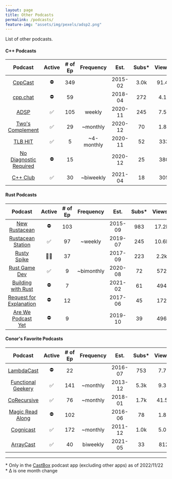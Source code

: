 ```yaml
---
layout: page
title: Other Podcasts
permalink: /podcasts/
feature-img: "assets/img/pexels/adsp2.png"
---
```


List of other podcasts.

#### C++ Podcasts 

|                          Podcast                           | Active | # of Ep | Frequency  |  Est.   | Subs* | Views* | Sub Δ | Views Δ |
| :--------------------------------------------------------: | :----: | :-----: | :--------: | :-----: | :---: | :----: | :---: | :-----: |
|              [CppCast](https://cppcast.com/)               |   ⛔    |   349   |            | 2015-02 | 3.0k  | 91.4k  | +400  |  +12k   |
|               [cpp.chat](https://cpp.chat/)                |   ⛔    |   59    |            | 2018-04 |  272  |  4.1k  |   -   |    -    |
|            [ADSP](https://adspthepodcast.com/)             |   ✅    |   105   |   weekly   | 2020-11 |  245  |  7.5k  |  +7   |  +500   |
|    [Two's Complement](https://www.twoscomplement.org/)     |   ✅    |   29    |  ~monthly  | 2020-12 |  70   |  1.8k  |  +1   |  +100   |
|                [TLB HIT](https://tlbh.it/)                 |   ✅    |    5    | ~4-monthly | 2020-11 |  52   |  333   |   -   |   +4    |
| [No Diagnostic Required](https://nodiagnosticrequired.tv/) |   ⛔    |   15    |            | 2020-12 |  25   |  380   |   -   |   +1    |
|              [C++ Club](https://cppclub.uk/)               |   ✅    |   30    | ~biweekly  | 2021-04 |  18   |  305   |  +1   |   +16   |

#### Rust Podcasts

|                                    Podcast                                    | Active | # of Ep | Frequency  |  Est.   | Subs* | Views* | Sub Δ | Views Δ |
| :---------------------------------------------------------------------------: | :----: | :-----: | :--------: | :-----: | :---: | :----: | :---: | :-----: |
|                  [New Rustacean](https://newrustacean.com/)                   |   ⛔    |   103   |            | 2015-09 |  983  | 17.2k  |  -1   |  +300   |
|              [Rustacean Station](https://rustacean-station.org/)              |   ✅    |   97    |  ~weekly   | 2019-07 |  245  | 10.6k  |  +3   |  +300   |
|               [Rusty Spike](https://twitter.com/rustyspikecast)               |   🏴‍☠️   |   37    |            | 2017-09 |  223  |  2.2k  |   -   |    -    |
|                   [Rust Game Dev](https://rustgamedev.com/)                   |   ✅    |    9    | ~bimonthly | 2020-08 |  72   |  572   |  +1   |   +7    |
|          [Building with Rust](https://anchor.fm/building-with-rust)           |   ⛔    |    7    |            | 2021-02 |  61   |  494   |  +1   |   +19   |
| [Request for Explanation](https://request-for-explanation.github.io/podcast/) |   ⛔    |   12    |            | 2017-06 |  45   |  172   |  +1   |   +36   |
|         [Are We Podcast Yet](https://soundcloud.com/arewepodcastyet)          |   ⛔    |    9    |            | 2019-10 |  39   |  496   |  +1   |   +21   |

#### Conor's Favorite Podcasts

|                           Podcast                           | Active | # of Ep | Frequency |  Est.   | Subs* | Views* | Sub Δ | Views Δ |
| :---------------------------------------------------------: | :----: | :-----: | :-------: | :-----: | :---: | :----: | :---: | :-----: |
|      [LambdaCast](https://soundcloud.com/lambda-cast)       |   ⛔    |   22    |           | 2016-07 |  753  |  7.7k  |   -   |    -    |
|  [Functional Geekery](https://www.functionalgeekery.com/)   |   ✅    |   141   | ~monthly  | 2013-12 | 5.3k  |  9.3k  |   -   |    -    |
|           [CoRecursive](https://corecursive.com/)           |   ✅    |   76    | ~monthly  | 2018-01 | 1.7k  | 41.5k  | +100  |  +600   |
|     [Magic Read Along](http://www.magicreadalong.com/)      |   ⛔    |   102   |           | 2016-06 |  78   |  1.8k  |   -   |    -    |
| [Cognicast](https://www.cognitect.com/cognicast/index.html) |   ✅    |   172   | ~monthly  | 2011-12 | 1.0k  |  5.0k  |  +2   |    -    |
|           [ArrayCast](https://www.arraycast.com/)           |   ✅    |   40    | biweekly  | 2021-05 |  33   |  812   |  +1   |  +203   |

----

\* Only in the [CastBox](https://castbox.fm/) podcast app (excluding other apps) as of 2022/11/22
<br>\* Δ is one month change